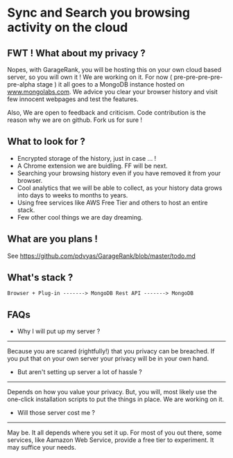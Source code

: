 
Sync and Search you browsing activity on the cloud
==================================================

FWT ! What about my privacy ?
-----------------------------

Nopes, with GarageRank, you will be hosting this on your own cloud based server, so you will own it ! We are working on it. For now ( pre-pre-pre-pre-pre-alpha stage ) it all goes to a MongoDB instance hosted on www.mongolabs.com. We advice you clear your browser history and visit few innocent webpages and test the features.

Also, We are open to feedback and criticism. Code contribution is the reason why we are on github. Fork us for sure !


What to look for ?
------------------
* Encrypted storage of the history, just in case ... !
* A Chrome extension we are buidling. FF will be next.
* Searching your browsing history even if you have removed it from your browser.
* Cool analytics that we will be able to collect, as your history data grows into days to weeks to months to years.
* Using free services like AWS Free Tier and others to host an entire stack.
* Few other cool things we are day dreaming.




What are you plans !
--------------------

See https://github.com/pdvyas/GarageRank/blob/master/todo.md



What's stack ?
--------------



	Browser + Plug-in -------> MongoDB Rest API -------> MongoDB


FAQs
----


* Why I will put up my server ?
------------------
Because you are scared (rightfully!) that you privacy can be breached. If you put that on your own server your privacy will be in your own hand. 

* But aren't setting up server a lot of hassle ? 
------------------
Depends on how you value your privacy. But, you will, most likely use the one-click installation scripts to put the things in place. We are working on it.

* Will those server cost me ?
------------------
May be. It all depends where you set it up. For most of you out there, some services, like Aamazon Web Service, provide a free tier to experiment. It may suffice your needs.




